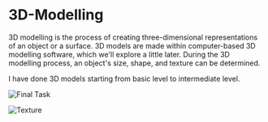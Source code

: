 # 3D-Modelling
 
3D modelling is the process of creating three-dimensional representations of an object or a surface. 
3D models are made within computer-based 3D modelling software, which we'll explore a little later.
During the 3D modelling process, an object's size, shape, and texture can be determined.
  
I have done 3D models starting from basic level to intermediate level.

![Final Task](https://user-images.githubusercontent.com/109935309/226095872-090cd2ee-536a-4a9f-a893-724516ff173e.png)

![Texture](https://user-images.githubusercontent.com/109935309/226095888-522e22e4-2af2-438d-91a9-4768469eeea3.png)             
                       
